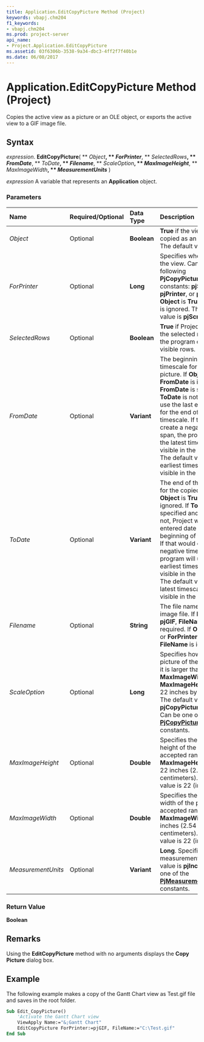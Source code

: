 ```yaml
---
title: Application.EditCopyPicture Method (Project)
keywords: vbapj.chm204
f1_keywords:
- vbapj.chm204
ms.prod: project-server
api_name:
- Project.Application.EditCopyPicture
ms.assetid: 03f6306b-3538-9a34-dbc3-4ff2f7f40b1e
ms.date: 06/08/2017
---
```



# Application.EditCopyPicture Method (Project)

Copies the active view as a picture or an OLE object, or exports the active view to a GIF image file.


## Syntax

 _expression_. **EditCopyPicture**( ** _Object_**, ** _ForPrinter_**, ** _SelectedRows_**, ** _FromDate_**, ** _ToDate_**, ** _Filename_**, ** _ScaleOption_**, ** _MaxImageHeight_**, ** _MaxImageWidth_**, ** _MeasurementUnits_** )

 _expression_ A variable that represents an **Application** object.


### Parameters



|**Name**|**Required/Optional**|**Data Type**|**Description**|
|:-----|:-----|:-----|:-----|
| _Object_|Optional|**Boolean**|**True** if the view should be copied as an OLE object. The default value is **False**.|
| _ForPrinter_|Optional|**Long**|Specifies where to copy the view. Can be one of the following **PjCopyPictureFor** constants: **pjScreen**, **pjPrinter**, or **pjGIF**. If **Object** is **True**, **ForPrinter** is ignored. The default value is **pjScreen**.|
| _SelectedRows_|Optional|**Boolean**|**True** if Project copies only the selected rows. **False** if the program copies all visible rows.|
| _FromDate_|Optional|**Variant**|The beginning of the timescale for the copied picture. If **Object** is **True**, **FromDate** is ignored. If **FromDate** is specified and **ToDate** is not, Project will use the last entered date for the end of the timescale. If that would create a negative time span, the program will use the latest timescale date visible in the active view. The default value is the earliest timescale date visible in the active view.|
| _ToDate_|Optional|**Variant**|The end of the timescale for the copied picture. If **Object** is **True**, **ToDate** is ignored. If **ToDate** is specified and **FromDate** is not, Project will use the last entered date for the beginning of the timescale. If that would create a negative time span, the program will use the earliest timescale date visible in the active view. The default value is the latest timescale date visible in the active view.|
| _Filename_|Optional|**String**|The file name for the GIF image file. If **ForPrinter** is **pjGIF**, **FileName** is required. If **Object** is **True**, or **ForPrinter** is not **pjGIF**, **FileName** is ignored.|
| _ScaleOption_|Optional|**Long**|Specifies how to treat a picture of the active view if it is larger than **MaxImageWidth** by **MaxImageHeight** (default 22 inches by 22 inches). The default value is **pjCopyPictureKeepRange**. Can be one of the **[PjCopyPictureScaleOption](pjcopypicturescaleoption-enumeration-project.md)** constants.|
| _MaxImageHeight_|Optional|**Double**|Specifies the maximum height of the picture. The accepted range of **MaxImageHeight** is 1 to 22 inches (2.54 to 55.88 centimeters). The default value is 22 (inches).|
| _MaxImageWidth_|Optional|**Double**|Specifies the maximum width of the picture. The accepted range of **MaxImageWidth** is 1 to 22 inches (2.54 to 55.88 centimeters). The default value is 22 (inches).|
| _MeasurementUnits_|Optional|**Variant**|**Long**. Specifies the units of measurement. The default value is **pjInches**. Can be one of the **[PjMeasurementUnits](pjmeasurementunits-enumeration-project.md)** constants.|

### Return Value

 **Boolean**


## Remarks

Using the **EditCopyPicture** method with no arguments displays the **Copy Picture** dialog box.


## Example

The following example makes a copy of the Gantt Chart view as Test.gif file and saves in the root folder.


```vb
Sub Edit_CopyPicture() 
    'Activate the Gantt Chart view 
    ViewApply Name:="&;Gantt Chart" 
    EditCopyPicture ForPrinter:=pjGIF, FileName:="C:\Test.gif" 
End Sub
```


